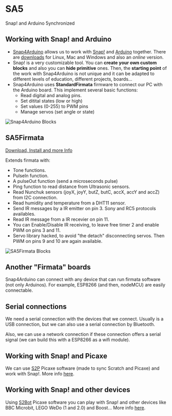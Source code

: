 # SA5
Snap! and Arduino 5ynchronized

## Working with Snap! and Arduino

  - [Snap4Arduino](http://snap4arduino.rocks) allows us to work with [Snap!](http://snap.berkeley.edu/) and [Arduino](https://www.arduino.cc/)  together. There are [downloads](http://snap4arduino.rocks/#download) for Linux, Mac and Windows and also an _online_ version.
  - Snap! is a very customizable tool. You can **create your own custom blocks** and also you can **hide primitive** ones. Then, the **starting point** of the work with Snap4Arduino is not unique and it can be adapted to different levels of education, different projects, boards...
  - Snap4Arduino uses **StandardFirmata** firmware to connect our PC with the Arduino board. This implement several basic functions:
    - Read digital and analog pins.
    - Set ditital states (low or high)
    - Set values (0-255) to PWM pins
    - Manage servos (set angle or state)

![Snap4Arduino Blocks](https://github.com/jguille2/SA5/raw/master/images/s4a_blocks.png)

## SA5Firmata

[Download, Install and more Info](https://github.com/jguille2/SA5/blob/master/firmata/SA5Firmata.md)

Extends firmata with:

  - Tone functions.
  - PulseIn function.
  - A pulseOut function (send a microseconds pulse)
  - Ping function to read distance from Ultrasonic sensors.
  - Read Nunchuk sensors (joyX, joyY, butZ, butC, accX, accY and accZ) from I2C connection.
  - Read humidity and temperature from a DHT11 sensor.
  - Send IR messages by a IR emitter on pin 3. Sony and RC5 protocols availables.
  - Read IR message from a IR recevier on pin 11.
  - You can Enable/Disable IR receiving, to leave free timer 2 and enable PWM on pins 3 and 11.
  - Servo library hacked, to avoid "the detach" disconnecting servos. Then PWM on pins 9 and 10 are again available. 

![SA5Firmata Blocks](https://github.com/jguille2/SA5/raw/master/images/sa5firmata_blocks.png)

## Another "Firmata" boards

Snap4Arduino can connect with any device that can run firmata software (not only Arduinos). For example, ESP8266 (and then, nodeMCU) are easily connectable.

## Serial connections

We need a serial connection with the devices that we connect. Usually is a USB connection, but we can also use a serial connection by Bluetooth.

Also, we can use a network connection if these connection offers a serial signal (we can build this with a ESP8266 as a wifi module).

## Working with Snap! and Picaxe

We can use [S2P](http://www.picaxe.com/Software/Third-Party/Scratch/) Picaxe software (made to sync Scratch and Picaxe) and work with Snap!. More info [here](https://github.com/jguille2/SA5/blob/master/Picaxe/README.md).

## Working with Snap! and other devices

Using [S2Bot](http://www.picaxe.com/Teaching/Other-Software/Scratch-Helper-Apps) Picaxe software you can play with Snap! and other devices like BBC Microbit, LEGO WeDo (1 and 2.0) and Boost... More info [here](https://github.com/jguille2/SA5/blob/master/S2Bot).

